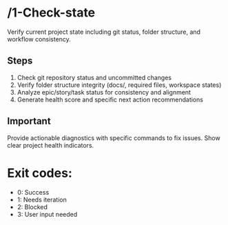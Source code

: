 # /1-Check-state
Verify current project state including git status, folder structure, and workflow consistency.

## Steps
1. Check git repository status and uncommitted changes
2. Verify folder structure integrity (docs/, required files, workspace states)
3. Analyze epic/story/task status for consistency and alignment
4. Generate health score and specific next action recommendations

## Important
Provide actionable diagnostics with specific commands to fix issues. Show clear project health indicators.

# Exit codes:
- 0: Success
- 1: Needs iteration
- 2: Blocked
- 3: User input needed